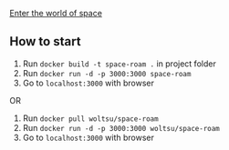 [Enter the world of space](https://space-roam.herokuapp.com/)  
## How to start
1. Run `docker build -t space-roam .` in project folder 
2. Run `docker run -d -p 3000:3000 space-roam`  
3. Go to `localhost:3000` with browser  

OR  

1. Run `docker pull woltsu/space-roam`  
2. Run `docker run -d -p 3000:3000 woltsu/space-roam`  
3. Go to `localhost:3000` with browser  
